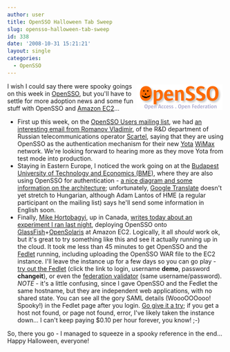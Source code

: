 ```yaml
---
author: user
title: OpenSSO Halloween Tab Sweep
slug: opensso-halloween-tab-sweep
id: 338
date: '2008-10-31 15:21:21'
layout: single
categories:
  - OpenSSO
---
```


<span style="margin: 5px; float: right;">[![](images/OpenSSOLogoHalloween200x58.png)](http://opensso.org/)</span>

I wish I could say there were spooky goings on this week in [OpenSSO](http://opensso.org/), but you'll have to settle for more adoption news and some fun stuff with OpenSSO and [Amazon EC2](http://aws.amazon.com/ec2/)...

*   First up this week, on the [OpenSSO Users mailing list](https://opensso.dev.java.net/servlets/ProjectMailingListList), we had [an interesting email from Romanov Vladimir](http://markmail.org/message/ahafp5jdpihrbvy6), of the R&D department of Russian telecommunications operator [Scartel](http://www.scartel-starlab.ru/), saying that they are using OpenSSO as the authentication mechanism for their new [Yota](http://www.yota.ru/en/info/index.php) [WiMax](http://en.wikipedia.org/wiki/Wimax) network. We're looking forward to hearing more as they move Yota from test mode into production.
*   Staying in Eastern Europe, I noticed the work going on at the [Budapest University of Technology and Economics (BME)](http://portal.bme.hu/langs/en/default.aspx), where they are also using OpenSSO for authentication - [a nice diagram and some information on the architecture](http://kirdev.sch.bme.hu/trac/vip/wiki/NagyvonaluArchitektura); unfortunately, [Google Translate](http://translate.google.com/) doesn't yet stretch to Hungarian, although Adam Lantos of HME (a regular participant on the mailing list) says he'll send some information in English soon.
*   Finally, [Mike Hortobagyi](http://www.horto.ca/), up in Canada, [writes today about an experiment I ran last night](http://www.horto.ca/?p=13), deploying OpenSSO onto [GlassFish](http://glassfish.org/)+[OpenSolaris](http://opensolaris.org/) at Amazon EC2\. Logically, it all _should_ work ok, but it's great to try something like this and see it actually running up in the cloud. It took me less than 45 minutes to get OpenSSO and the [Fedlet](http://blogs.sun.com/raskin/entry/the_fedlet_has_arrived_check) running, including uploading the OpenSSO WAR file to the EC2 instance. I'll leave the instance up for a few days so you can go play - [try out the Fedlet](http://ec2-75-101-218-17.compute-1.amazonaws.com:8585/fedlet) (click the link to login, username **demo**, password **changeit**), or even the [federation validator](http://ec2-75-101-218-17.compute-1.amazonaws.com:8585/opensso/validatorMain.jsp?realm=/&cot=cot1&idp=http://ec2-75-101-218-17.compute-1.amazonaws.com:8585/opensso(/idp)&sp=http://ec2-75-101-218-17.compute-1.amazonaws.com:8585/fedlet) (same username/password). _NOTE_ - it's a little confusing, since I gave OpenSSO and the Fedlet the same hostname, but they are independent web applications, with no shared state. You can see all the gory SAML details (WoooOOOooo! Spooky!) in the Fedlet page after you login. [Go give it a try](http://ec2-75-101-218-17.compute-1.amazonaws.com:8585/fedlet); if you get a host not found, or page not found, error, I've likely taken the instance down... I can't keep paying $0.10 per hour forever, you know! ;-)

So, there you go - I managed to squeeze in a spooky reference in the end... Happy Halloween, everyone!